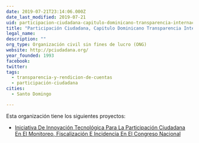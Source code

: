 ```yaml
---
date: 2019-07-21T23:14:06.000Z
date_last_modified: 2019-07-21
uid: participacion-ciudadana-capitulo-dominicano-transparencia-internacional
title: "Participación Ciudadana, Capitulo Dominicano Transparencia Internacional"
legal_name: 
description: ""
org_type: Organización civil sin fines de lucro (ONG)
website: http://pciudadana.org/
year_founded: 1993
facebook: 
twitter: 
tags:
  - transparencia-y-rendicion-de-cuentas
  - participación-ciudadana
cities: 
  - Santo Domingo

---
```


Esta organización tiene los siguientes proyectos:

- [Iniciativa De Innovación Tecnológica Para La Participación Ciudadana En El Monitoreo, Fiscalización E Incidencia En El Congreso Nacional](/proyectos/iniciativa-de-innovacion-tecnologica-para-la-participacion-ciudadana-en-el-monitoreo-fiscalizacion-e-incidencia-en-el-congreso-nacional)
